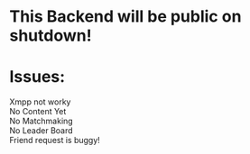 # This Backend will be public on shutdown!

# Issues:
Xmpp not worky <br>
No Content Yet <br>
No Matchmaking <br>
No Leader Board <br>
Friend request is buggy! <br>
